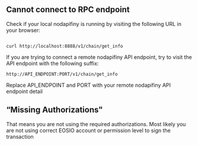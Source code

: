 ## Cannot connect to RPC endpoint

Check if your local nodapifiny is running by visiting the following URL in your browser:

```shell

curl http://localhost:8888/v1/chain/get_info

```

If you are trying to connect a remote nodapifiny API endpoint, try to visit the API endpoint with the following suffix:

```shell
http://API_ENDPOINT:PORT/v1/chain/get_info
```

Replace API_ENDPOINT and PORT with your remote nodapifiny API endpoint detail

## “Missing Authorizations"

That means you are not using the required authorizations. Most likely you are not using correct EOSIO account or permission level to sign the transaction
